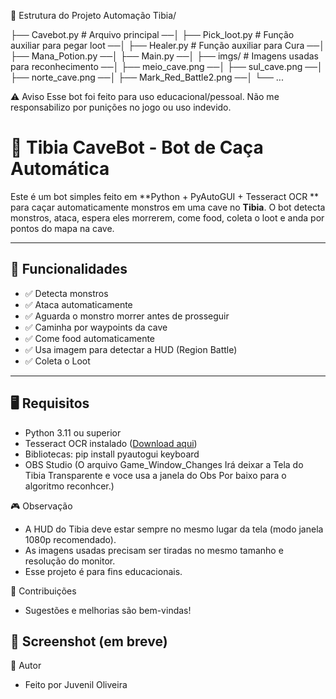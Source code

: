 📂 Estrutura do Projeto
Automação Tibia/

├── Cavebot.py   # Arquivo principal ──│
├── Pick_loot.py    # Função auxiliar para pegar loot ──│
├── Healer.py    # Função auxiliar para Cura ──│
├── Mana_Potion.py ──│
├── Main.py ──│
├── imgs/ # Imagens usadas para reconhecimento ──│
   ├── meio_cave.png ──│
   ├── sul_cave.png ──│
   ├── norte_cave.png ──│
   ├── Mark_Red_Battle2.png ──│
   └── ...

⚠️ Aviso
Esse bot foi feito para uso educacional/pessoal. Não me responsabilizo por punições no jogo ou uso indevido.

# 🐍 Tibia CaveBot - Bot de Caça Automática

Este é um bot simples feito em **Python + PyAutoGUI + Tesseract OCR ** para caçar automaticamente monstros em uma cave no **Tibia**. 
O bot detecta monstros, ataca, espera eles morrerem, come food, coleta o loot e anda por pontos do mapa na cave.

---

## 🚀 Funcionalidades

- ✅ Detecta monstros
- ✅ Ataca automaticamente
- ✅ Aguarda o monstro morrer antes de prosseguir
- ✅ Caminha por waypoints da cave
- ✅ Come food automaticamente
- ✅ Usa imagem para detectar a HUD (Region Battle)
- ✅ Coleta o Loot
---

## 🖥️ Requisitos

- Python 3.11 ou superior
- Tesseract OCR instalado ([Download aqui](https://github.com/tesseract-ocr/tesseract))
- Bibliotecas: pip install pyautogui keyboard
- OBS Studio (O arquivo Game_Window_Changes Irá deixar a Tela do Tibia Transparente e voce usa a janela do Obs Por baixo para o algoritmo reconhcer.)
  


🎮 Observação
- A HUD do Tibia deve estar sempre no mesmo lugar da tela (modo janela 1080p recomendado).
- As imagens usadas precisam ser tiradas no mesmo tamanho e resolução do monitor.
- Esse projeto é para fins educacionais.

🤝 Contribuições
- Sugestões e melhorias são bem-vindas!


📸 Screenshot (em breve)
-

💬 Autor
- Feito por Juvenil Oliveira
  






